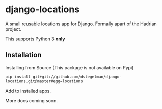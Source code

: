 django-locations
================

A small reusable locations app for Django.  Formally apart of the Hadrian project.

This supports Python 3 **only**


Installation 
------------

Installing from Source (This package is not available on Pypi)

    pip install git+git://github.com/dstegelman/django-locations.git@master#egg=locations
    
    
Add to installed apps.

More docs coming soon.
